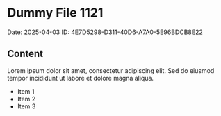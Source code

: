 # Dummy File 1121

Date: 2025-04-03
ID: 4E7D5298-D311-40D6-A7A0-5E96BDCB8E22

## Content

Lorem ipsum dolor sit amet, consectetur adipiscing elit.
Sed do eiusmod tempor incididunt ut labore et dolore magna aliqua.

* Item 1
* Item 2
* Item 3
